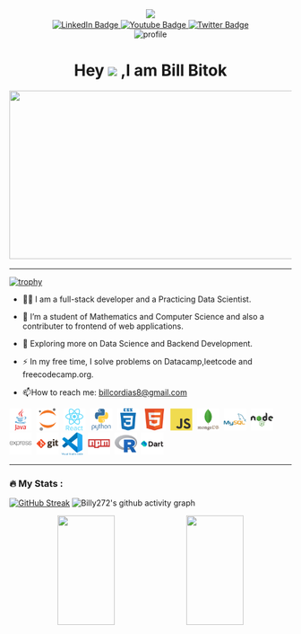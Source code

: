 <div id="header" align="center">
  <img src="https://media.giphy.com/media/M9gbBd9nbDrOTu1Mqx/giphy.gif" width="100"/>
</div>
<div id="badges" align="center">
  <a href="https://www.linkedin.com/in/bill-bitok-12b241248/">
    <img src="https://img.shields.io/badge/LinkedIn-blue?style=for-the-badge&logo=linkedin&logoColor=white" alt="LinkedIn Badge"/>
  </a>
  <a href="https://www.youtube.com/channel/UCi9SOAfJ9N7xU8VjokC04hA">
    <img src="https://img.shields.io/badge/YouTube-red?style=for-the-badge&logo=youtube&logoColor=white" alt="Youtube Badge"/>
  </a>
  <a href="https://www.twitter.com/code_world14/">
    <img src="https://img.shields.io/badge/Twitter-blue?style=for-the-badge&logo=twitter&logoColor=white" alt="Twitter Badge"/>
  </a>
</div>
<div id="profile" align="center">
  <img src="https://komarev.com/ghpvc/?username=your-github-username&style=flat-square&color=blue" alt="profile"/>
</div>
<div id="salute" align="center">
  <h1>
   Hey
   <img src="https://media.giphy.com/media/hvRJCLFzcasrR4ia7z/giphy.gif" width="30px"/>
    ,I am Bill Bitok
  </h1>
</div>
<div align="center">
  <img src="https://media.giphy.com/media/dWesBcTLavkZuG35MI/giphy.gif" width="600" height="300"/>
</div>

---

[![trophy](https://github-profile-trophy.vercel.app/?username=Billy272)](https://github.com/Billy272/github-profile-trophy)
- :man_technologist: I am a full-stack developer and a Practicing Data Scientist.
- :telescope: I’m a student of Mathematics and Computer Science and also a contributer to frontend of web applications.

- :seedling: Exploring more on Data Science and Backend Development.

- :zap: In my free time, I solve problems on Datacamp,leetcode and freecodecamp.org.

- :mailbox:How to reach me: billcordias8@gmail.com

<div>
  <img src="https://github.com/devicons/devicon/blob/master/icons/java/java-original-wordmark.svg" title="Java" alt="Java" width="40" height="40"/>&nbsp;
  <img src="https://github.com/devicons/devicon/blob/master/icons/jupyter/jupyter-original.svg" title="Jupyter" alt="Jupyter" width="40" height="40"/>&nbsp;
  <img src="https://github.com/devicons/devicon/blob/master/icons/react/react-original-wordmark.svg" title="React" alt="React" width="40" height="40"/>&nbsp;
  <img src="https://github.com/devicons/devicon/blob/master/icons/python/python-original-wordmark.svg" title="Python" alt="Python" width="40" height="40"/>&nbsp;
  <img src="https://github.com/devicons/devicon/blob/master/icons/css3/css3-plain-wordmark.svg"  title="CSS3" alt="CSS" width="40" height="40"/>&nbsp;
  <img src="https://github.com/devicons/devicon/blob/master/icons/html5/html5-original.svg" title="HTML5" alt="HTML" width="40" height="40"/>&nbsp;
  <img src="https://github.com/devicons/devicon/blob/master/icons/javascript/javascript-original.svg" title="JavaScript" alt="JavaScript" width="40" height="40"/>&nbsp;
  <img src="https://github.com/devicons/devicon/blob/master/icons/mongodb/mongodb-original-wordmark.svg" title="MongoDB" alt="MongoDB" width="40" height="40"/>&nbsp;
  <img src="https://github.com/devicons/devicon/blob/master/icons/mysql/mysql-original-wordmark.svg" title="MySQL"  alt="MySQL" width="40" height="40"/>&nbsp;
  <img src="https://github.com/devicons/devicon/blob/master/icons/nodejs/nodejs-original-wordmark.svg" title="NodeJS" alt="NodeJS" width="40" height="40"/>&nbsp;
  <img src="https://github.com/devicons/devicon/blob/master/icons/express/express-original-wordmark.svg" title="Express"  alt="Express" width="40" height="40"/>&nbsp;
  <img src="https://github.com/devicons/devicon/blob/master/icons/git/git-original-wordmark.svg" title="Git" **alt="Git" width="40" height="40"/>
  <img src="https://github.com/devicons/devicon/blob/master/icons/vscode/vscode-original-wordmark.svg" title="VsCode" alt="VsCode " width="40" height="40"/>&nbsp;
  <img src="https://github.com/devicons/devicon/blob/master/icons/npm/npm-original-wordmark.svg" title="NPM" alt="NPM " width="40" height="40"/>&nbsp;
  <img src="https://github.com/devicons/devicon/blob/master/icons/r/r-original.svg" title="R" alt="R" width="40" height="40"/>&nbsp;
  <img src="https://github.com/devicons/devicon/blob/master/icons/dart/dart-original-wordmark.svg" title="Dart"  alt="Dart" width="40" height="40"/>&nbsp;
</div>

---

### :fire: My Stats :
[![GitHub Streak](https://github-readme-streak-stats.herokuapp.com?user=Billy272&theme=github-dark-blue)](https://git.io/streak-stats)
![Billy272's github activity graph](https://github-readme-activity-graph.vercel.app/graph?username=Billy272&bg_color=0d1117&color=ffffff&line=00b3ff&point=f9fafa&area=true&hide_border=true)

<div align="center">
  <img width="45%" height="195px" src="https://github-readme-stats.vercel.app/api?username=Billy272&show_icons=true&count_private=true&hide_border=true&title_color=00b3ff&icon_color=00b4ff&text_color=c9d1d9&bg_color=0d1117" alt="" /> 
  <img width="45%" height="195px" src="https://github-readme-stats.vercel.app/api/top-langs/?username=Billy272&layout=compact&hide_border=true&title_color=00b3ff&text_color=00b4ff&bg_color=0d1117" />
</div>
